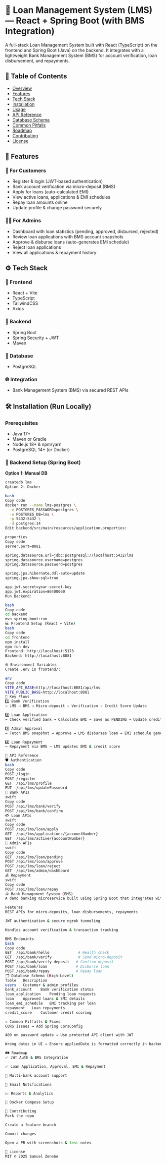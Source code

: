 # 🏦 Loan Management System (LMS) — React + Spring Boot (with BMS Integration)

A full-stack Loan Management System built with React (TypeScript) on the frontend and Spring Boot (Java) on the backend. It integrates with a lightweight Bank Management System (BMS) for account verification, loan disbursement, and repayments.


## 📌 Table of Contents

- [Overview](#overview)
- [Features](#features)
- [Tech Stack](#tech-stack)
- [Installation](#installation)
- [Usage](#usage)
- [API Reference](#api-reference)
- [Database Schema](#database-schema)
- [Common Pitfalls](#common-pitfalls--fixes)
- [Roadmap](#roadmap)
- [Contributing](#contributing)
- [License](#license)


## 🚀 Features

### 👤 For Customers

- Register & login (JWT-based authentication)
- Bank account verification via micro-deposit (BMS)
- Apply for loans (auto-calculated EMI)
- View active loans, applications & EMI schedules
- Repay loan amounts online
- Update profile & change password securely

### 👨‍💼 For Admins

- Dashboard with loan statistics (pending, approved, disbursed, rejected)
- Review loan applications with BMS account snapshots
- Approve & disburse loans (auto-generates EMI schedule)
- Reject loan applications
- View all applications & repayment history


## ⚙️ Tech Stack

### 🎨 Frontend

- React + Vite
- TypeScript
- TailwindCSS
- Axios

### 🔧 Backend

- Spring Boot
- Spring Security + JWT
- Maven

### 💾 Database

- PostgreSQL

### 🌐 Integration

- Bank Management System (BMS) via secured REST APIs


## 🛠️ Installation (Run Locally)

### Prerequisites

- Java 17+
- Maven or Gradle
- Node.js 18+ & npm/yarn
- PostgreSQL 14+ (or Docker)


### 🔧 Backend Setup (Spring Boot)

**Option 1: Manual DB**

```bash
createdb lms
Option 2: Docker

bash
Copy code
docker run --name lms-postgres \
  -e POSTGRES_PASSWORD=postgres \
  -e POSTGRES_DB=lms \
  -p 5432:5432 \
  -d postgres:14
Edit backend/src/main/resources/application.properties:

properties
Copy code
server.port=8081

spring.datasource.url=jdbc:postgresql://localhost:5432/lms
spring.datasource.username=postgres
spring.datasource.password=postgres

spring.jpa.hibernate.ddl-auto=update
spring.jpa.show-sql=true

app.jwt.secret=your-secret-key
app.jwt.expiration=86400000
Run Backend:

bash
Copy code
cd backend
mvn spring-boot:run
💻 Frontend Setup (React + Vite)
bash
Copy code
cd frontend
npm install
npm run dev
Frontend: http://localhost:5173
Backend: http://localhost:8081

🌐 Environment Variables
Create .env in frontend/:

env
Copy code
VITE_API_BASE=http://localhost:8081/api/lms
VITE_PUBLIC_BASE=http://localhost:8081
🔄 Key Flows
1️⃣ Bank Verification
→ LMS → BMS → Micro-deposit → Verification → Credit Score Update

2️⃣ Loan Application
→ Check verified bank → Calculate EMI → Save as PENDING → Update credit score

3️⃣ Admin Approval
→ Fetch BMS snapshot → Approve → LMS disburses loan → EMI schedule generated

4️⃣ Loan Repayment
→ Repayment via BMS → LMS updates EMI & credit score

📡 API Reference
🛡 Authentication
bash
Copy code
POST /login
POST /register
GET  /api/lms/profile
PUT  /api/lms/updatePassword
🏦 Bank APIs
swift
Copy code
POST /api/lms/bank/verify
POST /api/lms/bank/confirm
💳 Loan APIs
swift
Copy code
POST /api/lms/loan/apply
GET  /api/lms/applications/{accountNumber}
GET  /api/lms/active/{accountNumber}
🔐 Admin APIs
swift
Copy code
GET  /api/lms/loan/pending
POST /api/lms/loan/approve
POST /api/lms/loan/reject
GET  /api/lms/admin/dashboard
💰 Repayment
swift
Copy code
POST /api/lms/loan/repay
🪙 Bank Management System (BMS)
A demo banking microservice built using Spring Boot that integrates with LMS via JWT-secured APIs.

Features
REST APIs for micro-deposits, loan disbursements, repayments

JWT authentication & secure ngrok tunneling

Handles account verification & transaction tracking

BMS Endpoints
bash
Copy code
GET  /api/bank/hello             # Health check
GET  /api/bank/verify            # Send micro-deposit
POST /api/bank/verify-deposit   # Confirm deposit
POST /api/bank/loan             # Disburse loan
POST /api/bank/repay            # Repay loan
🗂️ Database Schema (High-Level)
Table	Description
users	Customer & admin profiles
bank_account	Bank verification status
loan_application	Pending loan requests
loan	Approved loans & EMI details
loan_emi_schedule	EMI tracking per loan
repayment	Loan repayments
credit_score	Customer credit scoring

⚠️ Common Pitfalls & Fixes
CORS issues → Add Spring CorsConfig

400 on password update → Use protected API client with JWT

Wrong dates in UI → Ensure appliedDate is formatted correctly in backend

🛤 Roadmap
✅ JWT Auth & BMS Integration

✅ Loan Application, Approval, EMI & Repayment

🔄 Multi-bank account support

📨 Email Notifications

📈 Reports & Analytics

🐳 Docker Compose Setup

🤝 Contributing
Fork the repo

Create a feature branch

Commit changes

Open a PR with screenshots & test notes

📄 License
MIT © 2025 Samuel Zenebe

